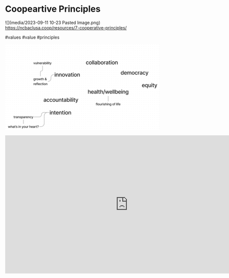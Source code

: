 # Coopeartive Principles

![](media/2023-09-11 10-23 Pasted Image.png)
https://ncbaclusa.coop/resources/7-cooperative-principles/

#values #value #principles

![](media/cleanshot_2023-12-07-at-09-28-00@2x.png)

<iframe style="border: 1px solid rgba(0, 0, 0, 0.1);" width="800" height="450" src="https://www.figma.com/embed?embed_host=share&url=https%3A%2F%2Fwww.figma.com%2Ffile%2FmD5UJsqvpUOGTyDATTcw2t%2Fweb-of-co-op-values%3Ftype%3Dwhiteboard%26t%3DfQMa0L0wEBQESzKN-1" allowfullscreen></iframe>
